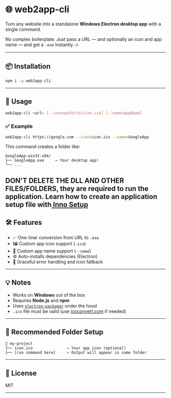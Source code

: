 # 🌐 web2app-cli

Turn any website into a standalone **Windows Electron desktop app** with a single command.

No complex boilerplate. Just pass a URL — and optionally an icon and app name — and get a `.exe` instantly. 🔥

---

## 📦 Installation

```bash
npm i -g web2app-cli
```

---

## 🚀 Usage

```bash
web2app-cli <url> [--icon=path/to/icon.ico] [--name=AppName]
```

### ✅ Example

```bash
web2app-cli https://google.com --icon=icon.ico --name=GoogleApp
```

This command creates a folder like:
```
GoogleApp-win32-x64/
├── GoogleApp.exe     ← Your desktop app!
└── ...
```
DON'T DELETE THE DLL AND OTHER FILES/FOLDERS, they are required to run the application. Learn how to create an application setup file with[ Inno Setup](https://jrsoftware.org/isinfo.php)
---

## 🛠 Features

- ✅ One-liner conversion from URL to `.exe`
- 🖼️ Custom app icon support (`.ico`)
- 🧾 Custom app name support (`--name`)
- ⚙️ Auto-installs dependencies (Electron)
- 🧹 Graceful error handling and icon fallback

---

## 💡 Notes

- Works on **Windows** out of the box
- Requires **Node.js** and **npm**
- Uses [`electron-packager`](https://github.com/electron/electron-packager) under the hood
- `.ico` file must be valid (use [icoconvert.com](https://icoconvert.com) if needed)

---

## 📁 Recommended Folder Setup

```
📂 my-project
├── icon.ico               ← Your app icon (optional)
├── [run command here]     ← Output will appear in same folder
```

---

## 📜 License

MIT

---


